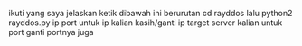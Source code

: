 ikuti yang saya jelaskan
ketik dibawah ini berurutan
cd rayddos lalu 
python2 rayddos.py ip port
untuk ip kalian kasih/ganti ip target server kalian untuk port ganti portnya juga
